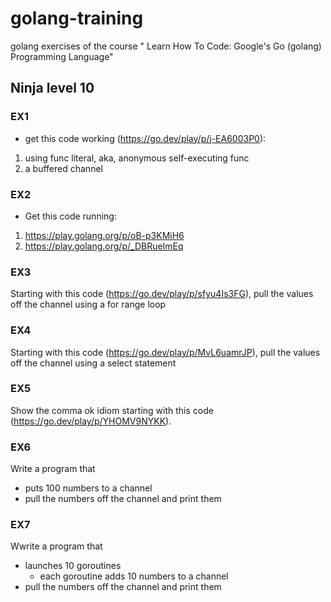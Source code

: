 # golang-training
golang exercises of the course " Learn How To Code: Google's Go (golang) Programming Language"

## Ninja level 10

### EX1
- get this code working (https://go.dev/play/p/j-EA6003P0):
1. using func literal, aka, anonymous self-executing func
2. a buffered channel

### EX2
- Get this code running:
1. https://play.golang.org/p/oB-p3KMiH6
2. https://play.golang.org/p/_DBRueImEq

### EX3
Starting with this code (https://go.dev/play/p/sfyu4Is3FG), pull the values off the channel using a for range loop

### EX4
Starting with this code (https://go.dev/play/p/MvL6uamrJP), pull the values off the channel using a select statement

### EX5
Show the comma ok idiom starting with this code (https://go.dev/play/p/YHOMV9NYKK).

### EX6
Write a program that
- puts 100 numbers to a channel
- pull the numbers off the channel and print them

### EX7
Wwrite a program that
- launches 10 goroutines
  - each goroutine adds 10 numbers to a channel
- pull the numbers off the channel and print them
